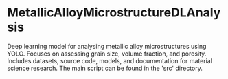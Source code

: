# MetallicAlloyMicrostructureDLAnalysis
Deep learning model for analysing metallic alloy microstructures using YOLO. Focuses on assessing grain size, volume fraction, and porosity. Includes datasets, source code, models, and documentation for material science research. The main script can be found in the 'src' directory.
